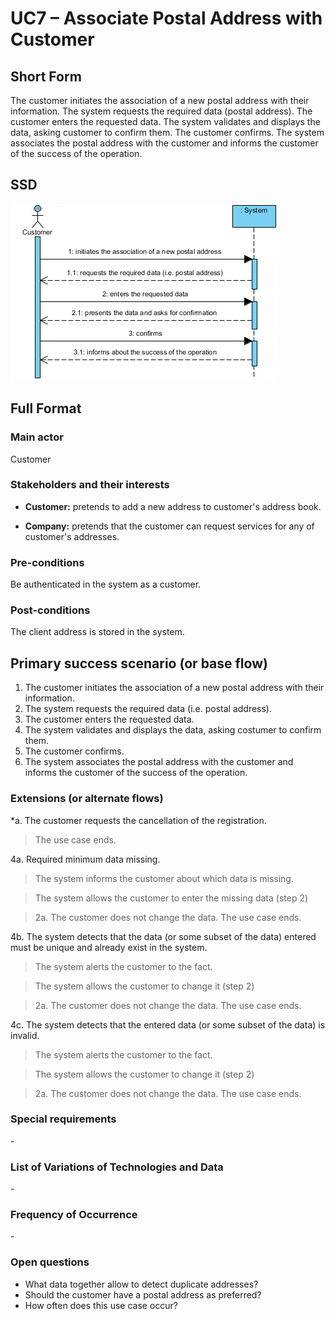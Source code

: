 UC7 – Associate Postal Address with Customer
==============================

Short Form
-------------

The customer initiates the association of a new postal address with their information. The system requests the required data (postal address). The customer enters the requested data. The system validates and displays the data, asking customer to confirm them. The customer confirms. The system associates the postal address with the customer and informs the customer of the success of the operation.

SSD
---

![SSD_UC7.png](SSD_UC7.png)

Full Format
----------------

### Main actor

Customer

### Stakeholders and their interests

-   **Customer:** pretends to add a new address to customer's address book.

-   **Company:** pretends that the customer can request services for any of customer's addresses.

### Pre-conditions

Be authenticated in the system as a customer.

### Post-conditions

The client address is stored in the system.

Primary success scenario (or base flow)
----------------------------------------------

1. The customer initiates the association of a new postal address with their information.
2. The system requests the required data (i.e. postal address).
3. The customer enters the requested data.
4. The system validates and displays the data, asking costumer to confirm them.
5. The customer confirms.
6. The system associates the postal address with the customer and informs the customer of the success of the operation.
    

### Extensions (or alternate flows)

\*a. The customer requests the cancellation of the registration.

>   The use case ends.

4a. Required minimum data missing.

>   The system informs the customer about which data is missing.

>   The system allows the customer to enter the missing data (step 2)

>   2a. The customer does not change the data. The use case ends.

4b. The system detects that the data (or some subset of the data) entered must be unique and already exist in the system.

>   The system alerts the customer to the fact.

>   The system allows the customer to change it (step 2)

>   2a. The customer does not change the data. The use case ends.

4c. The system detects that the entered data (or some subset of the data) is invalid.

>   The system alerts the customer to the fact.

>   The system allows the customer to change it (step 2)

>   2a. The customer does not change the data. The use case ends.


### Special requirements

\-

### List of Variations of Technologies and Data

\-

### Frequency of Occurrence

\-

### Open questions

-   What data together allow to detect duplicate addresses?
-   Should the customer have a postal address as preferred?
-   How often does this use case occur?